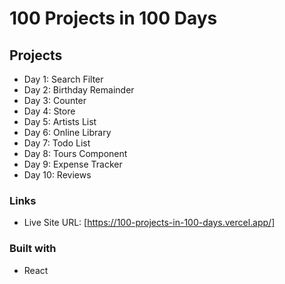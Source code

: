 # 100 Projects in 100 Days

## Projects
- Day 1: Search Filter
- Day 2: Birthday Remainder
- Day 3: Counter
- Day 4: Store
- Day 5: Artists List
- Day 6: Online Library
- Day 7: Todo List
- Day 8: Tours Component
- Day 9: Expense Tracker
- Day 10: Reviews

### Links

- Live Site URL: [https://100-projects-in-100-days.vercel.app/]

### Built with

- React

